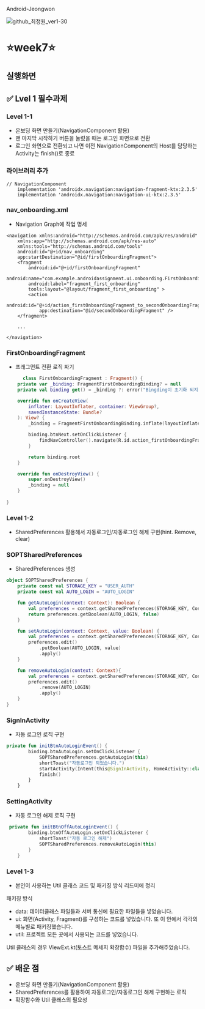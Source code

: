 Android-Jeongwon

![github_최정원_ver1-30](https://user-images.githubusercontent.com/70698151/135754672-247d3366-22e1-4131-9cc4-69781c943a66.png)

# :star:week7:star:

## 실행화면





## :white_check_mark: Lvel 1 필수과제

### Level 1-1

- 온보딩 화면 만들기(NavigationComponent 활용)
- 맨 마지막 시작하기 버튼을 눌렀을 때는 로그인 화면으로 전환
- 로그인 화면으로 전환되고 나면 이전 NavigationComponent의 Host를 담당하는 Activity는 finish()로 종료

### 라이브러리 추가

```
// NavigationComponent
    implementation 'androidx.navigation:navigation-fragment-ktx:2.3.5'
    implementation 'androidx.navigation:navigation-ui-ktx:2.3.5'
```

### nav_onboarding.xml

- Navigation Graph에 작업 명세

```xml-dtd
<navigation xmlns:android="http://schemas.android.com/apk/res/android"
    xmlns:app="http://schemas.android.com/apk/res-auto"
    xmlns:tools="http://schemas.android.com/tools"
    android:id="@+id/nav_onboarding"
    app:startDestination="@id/firstOnboardingFragment">
    <fragment
        android:id="@+id/firstOnboardingFragment"
        android:name="com.example.androidassignment.ui.onboarding.FirstOnboardingFragment"
        android:label="fragment_first_onboarding"
        tools:layout="@layout/fragment_first_onboarding" >
        <action
            android:id="@+id/action_firstOnboardingFragment_to_secondOnboardingFragment"
            app:destination="@id/secondOnboardingFragment" />
    </fragment>

    ...

</navigation>
```

### FirstOnboardingFragment

- 프래그먼트 전환 로직 짜기

```kotlin
	  class FirstOnboardingFragment : Fragment() {
    private var _binding: FragmentFirstOnboardingBinding? = null
    private val binding get() = _binding ?: error("Bingding이 초기화 되지 않았습니다.")

    override fun onCreateView(
        inflater: LayoutInflater, container: ViewGroup?,
        savedInstanceState: Bundle?
    ): View? {
        _binding = FragmentFirstOnboardingBinding.inflate(layoutInflater, container, false)

        binding.btnNext.setOnClickListener {
            findNavController().navigate(R.id.action_firstOnboardingFragment_to_secondOnboardingFragment)
        }

        return binding.root
    }

    override fun onDestroyView() {
        super.onDestroyView()
        _binding = null
    }
    
}
```

### Level 1-2

- SharedPreferences 활용해서 자동로그인/자동로그인 해제 구현(hint. Remove, clear)

### SOPTSharedPreferences

- SharedPreferences 생성

```kotlin
object SOPTSharedPreferences {
    private const val STORAGE_KEY = "USER_AUTH"
    private const val AUTO_LOGIN = "AUTO_LOGIN"

    fun getAutoLogin(context: Context): Boolean {
        val preferences = context.getSharedPreferences(STORAGE_KEY, Context.MODE_PRIVATE)
        return preferences.getBoolean(AUTO_LOGIN, false)
    }

    fun setAutoLogin(context: Context, value: Boolean) {
        val preferences = context.getSharedPreferences(STORAGE_KEY, Context.MODE_PRIVATE)
        preferences.edit()
            .putBoolean(AUTO_LOGIN, value)
            .apply()
    }

    fun removeAutoLogin(context: Context){
        val preferences = context.getSharedPreferences(STORAGE_KEY, Context.MODE_PRIVATE)
        preferences.edit()
            .remove(AUTO_LOGIN)
            .apply()
    }
}
```

### SignInActivity

- 자동 로그인 로직 구현

```kotlin
private fun initBtnAutoLoginEvent() {
        binding.btnAutoLogin.setOnClickListener {
            SOPTSharedPreferences.getAutoLogin(this)
            shortToast("자동로그인 되었습니다.")
            startActivity(Intent(this@SignInActivity, HomeActivity::class.java))
            finish()
        }
    }
```

### SettingActivity

- 자동 로그인 해제 로직 구현

```kotlin
 private fun initBtnOffAutoLoginEvent() {
        binding.btnOffAutoLogin.setOnClickListener {
            shortToast("자동 로그인 해제")
            SOPTSharedPreferences.removeAutoLogin(this)
        }
    }
```

### Level 1-3

- 본인이 사용하는 Util 클래스 코드 및 패키징 방식 리드미에 정리



패키징 방식

- data: 데이터클래스 파일들과 서버 통신에 필요한 파일들을 넣었습니다.
- ui: 화면(Activity, Fragment)를 구성하는 코드를 넣었습니다. 또 이 안에서 각각의 메뉴별로 패키징했습니다.
- util: 프로젝트 모든 곳에서 사용되는 코드를 넣었습니다.

Util 클래스의 경우 ViewExt.kt(토스트 메세지 확장함수) 파일을 추가해주었습니다.

## :white_check_mark: 배운 점

- 온보딩 화면 만들기(NavigationComponent 활용)
- SharedPreferences를 활용하여 자동로그인/자동로그인 해제 구현하는 로직
- 확장함수와 Util 클래스의 필요성









